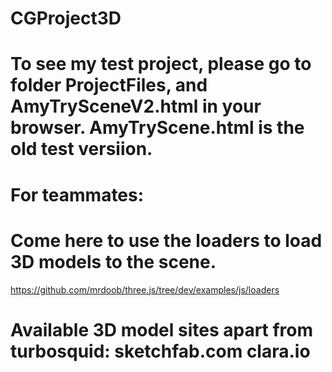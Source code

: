 # CGProject3D

# To see my test project, please go to folder ProjectFiles, and AmyTrySceneV2.html in your browser. AmyTryScene.html is the old test versiion.


# For teammates: 
# Come here to use the loaders to load 3D models to the scene.
https://github.com/mrdoob/three.js/tree/dev/examples/js/loaders

# Available 3D model sites apart from turbosquid: sketchfab.com clara.io 
